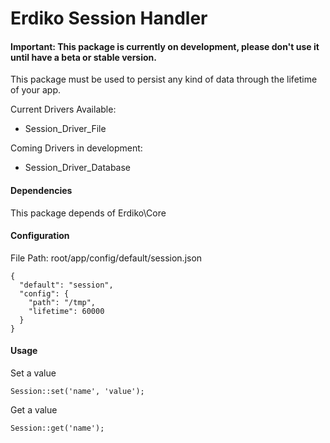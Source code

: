 # Erdiko Session Handler

#### Important: This package is currently on development, please don't use it until have a beta or stable version.

This package must be used to persist any kind of data through the lifetime of your app.

Current Drivers Available:
 - Session_Driver_File

Coming Drivers in development:
 - Session_Driver_Database

#### Dependencies

This package depends of Erdiko\Core

#### Configuration

File Path: root/app/config/default/session.json

```
{
  "default": "session",
  "config": {
    "path": "/tmp",
    "lifetime": 60000
  }
}
```
 
#### Usage

Set a value

```
Session::set('name', 'value');
```

Get a value

```
Session::get('name');
```